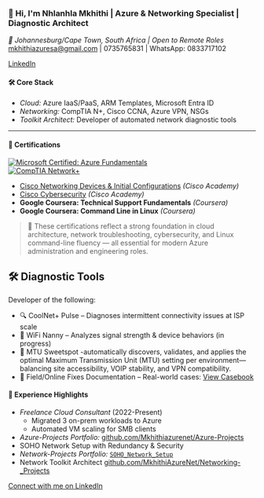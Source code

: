 ### 👋 Hi, I'm Nhlanhla Mkhithi | Azure & Networking Specialist | Diagnostic Architect
*📍 Johannesburg/Cape Town, South Africa | Open to Remote Roles*  
mkhithiazuresa@gmail.com | 0735765831 | WhatsApp: 0833717102

[LinkedIn](https://www.linkedin.com/in/nhlanhla-mkhithi-140095385/)


#### 🛠 Core Stack  
- *Cloud:* Azure IaaS/PaaS, ARM Templates, Microsoft Entra ID 
- *Networking:* CompTIA N+, Cisco CCNA, Azure VPN, NSGs  
- *Toolkit Architect:* Developer of automated network diagnostic tools

---

#### 📜 Certifications

[![Microsoft Certified: Azure Fundamentals](https://img.shields.io/badge/Microsoft-AZ900-blue?logo=microsoftazure&logoColor=white)](https://learn.microsoft.com/api/credentials/share/en-us/NhlanhlaMkhithi-7826/B8CDEB90FAC8C86?sharingId=5337675114BBC2C8)  
[![CompTIA Network+](https://img.shields.io/badge/CompTIA-N%2B-blue?logo=comptia&logoColor=white)](https://www.credly.com/badges/e981d034-1867-454a-bef2-80170b0d9e61)

- [Cisco Networking Devices & Initial Configurations](https://www.credly.com/badges/99372a8d-de68-478a-b86b-6f8a6547de2f) *(Cisco Academy)*
- [Cisco Cybersecurity](https://www.credly.com/badges/7c053862-58f0-4374-93ce-07cf338af9c2) *(Cisco Academy)*
- **Google Coursera: Technical Support Fundamentals** *(Coursera)*
- **Google Coursera: Command Line in Linux** *(Coursera)*

> 🧠 These certifications reflect a strong foundation in cloud architecture, network troubleshooting, cybersecurity, and Linux command-line fluency — all essential for modern Azure administration and engineering roles.


## 🛠️ Diagnostic Tools
Developer of the following:
- 🔍 CoolNet+ Pulse – Diagnoses intermittent connectivity issues at ISP scale
- 📶 WiFi Nanny – Analyzes signal strength & device behaviors (in progress)
- 🎯 MTU Sweetspot -automatically discovers, validates, and applies the optimal Maximum Transmission Unit (MTU) setting per environment—balancing site accessibility, VOIP stability, and VPN compatibility.
- 📘 Field/Online Fixes Documentation – Real-world cases: [View Casebook](./casebook/field_fixes.md) 





#### 💼 Experience Highlights  
- *Freelance Cloud Consultant* (2022-Present)  
  - Migrated 3 on-prem workloads to Azure  
  - Automated VM scaling for SMB clients  
- *Azure-Projects Portfolio:* [github.com/Mkhithiazurenet/Azure-Projects](https://github.com/Mkhithiazurenet/Azure-Projects)
- SOHO Network Setup with Redundancy & Security
-  *Network-Projects Portfolio:* [`SOHO_Network_Setup`](https://github.com/MkhithiAzureNet/Mkhithiazurenet/tree/main/Networking/SOHO_Network_Setup)
- Network Toolkit Architect 
[github.com/MkhithiAzureNet/Networking-_Projects](https://github.com/MkhithiAzureNet/Networking-_Projects)

[Connect with me on LinkedIn](https://www.linkedin.com/in/nhlanhla-mkhithi-140095385/)
